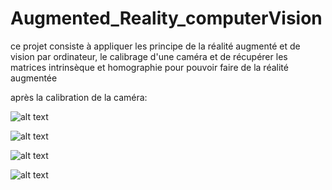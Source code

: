 # Augmented_Reality_computerVision
ce projet consiste à appliquer les principe de la réalité augmenté et de vision par ordinateur,  le calibrage d'une caméra
et de récupérer les matrices intrinsèque et homographie pour pouvoir faire de la réalité augmentée 

après la calibration de la caméra: 

![alt text](https://github.com/Koussailakadi/Augmented_Reality_computerVision/edit/main/conimg1.?raw=true)

![alt text](https://github.com/Koussailakadi/Augmented_Reality_computerVision/blob/main/conimg2.?raw=true)

![alt text](https://github.com/Koussailakadi/Augmented_Reality_computerVision/blob/main/conimg3.?raw=true)

![alt text](https://github.com/Koussailakadi/Augmented_Reality_computerVision/blob/main/conimg4.?raw=true)
